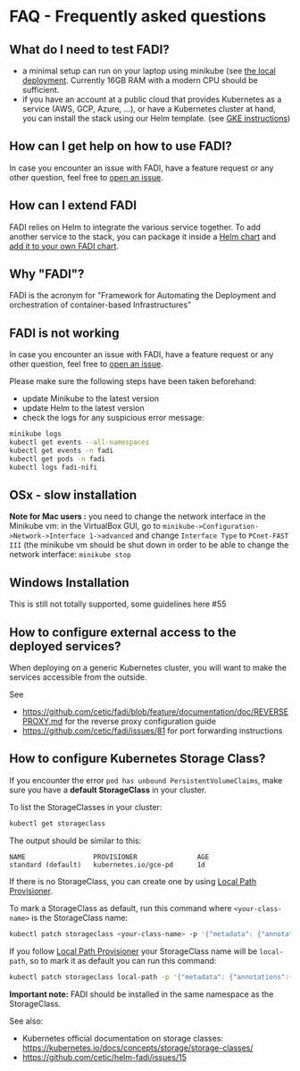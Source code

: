 FAQ - Frequently asked questions
==========

## What do I need to test FADI?

* a minimal setup can run on your laptop using minikube (see [the local deployment](https://github.com/cetic/fadi#02-local-deployment). Currently 16GB RAM with a modern CPU should be sufficient.
* if you have an account at a public cloud that provides Kubernetes as a service (AWS, GCP, Azure, ...), or have a Kubernetes cluster at hand, you can install the stack using our Helm template. (see [GKE instructions](https://github.com/cetic/fadi#04-deployment-on-gke))

## How can I get help on how to use FADI?

In case you encounter an issue with FADI, have a feature request or any other question, feel free to [open an issue](https://github.com/cetic/fadi/issues/new/choose).

## How can I extend FADI

FADI relies on Helm to integrate the various service together. To add another service to the stack, you can package it inside a [Helm chart](https://helm.sh/docs/howto/) and [add it to your own FADI chart](helm/README.md).

## Why "FADI"?

FADI is the acronym for "Framework for Automating the Deployment and orchestration of container-based Infrastructures"

## FADI is not working

In case you encounter an issue with FADI, have a feature request or any other question, feel free to [open an issue](https://github.com/cetic/fadi/issues/new/choose).

Please make sure the following steps have been taken beforehand:

* update Minikube to the latest version
* update Helm to the latest version
* check the logs for any suspicious error message:

```bash
minikube logs
kubectl get events --all-namespaces
kubectl get events -n fadi
kubectl get pods -n fadi
kubectl logs fadi-nifi
```

## OSx - slow installation

**Note for Mac users :** you need to change the network interface in the Minikube vm: in the VirtualBox GUI, go to `minikube->Configuration->Network->Interface 1->advanced` and change `Interface Type` to `PCnet-FAST III` (the minikube vm should be shut down in order to be able to change the network interface: `minikube stop`

## Windows Installation

This is still not totally supported, some guidelines here #55

## How to configure external access to the deployed services?

When deploying on a generic Kubernetes cluster, you will want to make the services accessible from the outside.

See

* https://github.com/cetic/fadi/blob/feature/documentation/doc/REVERSEPROXY.md for the reverse proxy configuration guide 
* https://github.com/cetic/fadi/issues/81 for port forwarding instructions

## How to configure Kubernetes Storage Class?

If you encounter the error `pod has unbound PersistentVolumeClaims`, make sure you have a **default StorageClass** in your cluster.

To list the StorageClasses in your cluster: 

```bash
kubectl get storageclass
```

The output should be similar to this:

```
NAME                 PROVISIONER               AGE
standard (default)   kubernetes.io/gce-pd      1d
```

If there is no StorageClass, you can create one by using [Local Path Provisioner](https://github.com/rancher/local-path-provisioner).
 
To mark a StorageClass as default, run this command where `<your-class-name>` is the StorageClass name:
 
 
```bash
kubectl patch storageclass <your-class-name> -p '{"metadata": {"annotations":{"storageclass.kubernetes.io/is-default-class":"true"}}}'
```

If you follow [Local Path Provisioner](https://github.com/rancher/local-path-provisioner) your StorageClass name will be `local-path`, so to mark it as default you can run this command:

```bash
kubectl patch storageclass local-path -p '{"metadata": {"annotations":{"storageclass.kubernetes.io/is-default-class":"true"}}}'
```

**Important note:** FADI should be installed in the same namespace as the StorageClass.


See also:
 
 * Kubernetes official documentation on storage classes: https://kubernetes.io/docs/concepts/storage/storage-classes/
 * https://github.com/cetic/helm-fadi/issues/15
